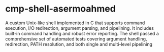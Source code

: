 # cmp-shell-asermoahmed
A custom Unix-like shell implemented in C that supports command execution, I/O redirection, argument parsing, and pipelining. It includes built-in command handling and robust error reporting. The shell passed a comprehensive set of automated tests covering argument handling, redirection, PATH resolution, and both single and multi-level pipelining
